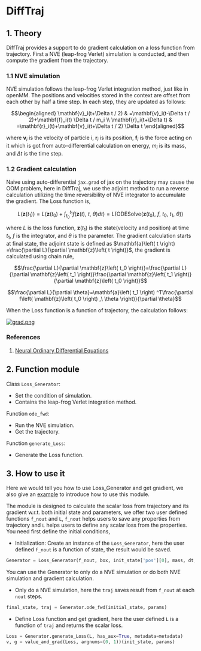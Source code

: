 # DiffTraj
## 1. Theory
DiffTraj provides a support to do gradient calculation on a loss function from trajectory. First a NVE (leap-frog Verlet) simulation is conducted, and then compute the gradient from the trajectory.
### 1.1 NVE simulation
NVE simulation follows the leap-frog Verlet integration method, just like in openMM. The positions and velocities stored in the context are offset from each other by half a time step. In each step, they are updated as follows:

```math
\begin{aligned}
\mathbf{v}_i(t+\Delta t / 2) & =\mathbf{v}_i(t-\Delta t / 2)+\mathbf{f}_i(t) \Delta t / m_i \\
\mathbf{r}_i(t+\Delta t) & =\mathbf{r}_i(t)+\mathbf{v}_i(t+\Delta t / 2) \Delta t
\end{aligned}
```
where $\mathbf{v}_i$ is the velocity of particle i, $\mathbf{r}_i$ is its position, $\mathbf{f}_i$ is the force acting on it which is got from auto-differential calculation on energy, $m_i$ is its mass, and $\Delta t$ is the time step.
### 1.2 Gradient calculation
Naive using auto-differential `jax.grad` of jax on the trajectory may cause the OOM problem, here in DiffTraj, we use the adjoint method to run a reverse calculation utilizing the time reversibility of NVE integrator to accumulate the gradient. The Loss function is,

```math
L\left( \mathbf{z}\left( t_1 \right) \right) =L\left( \mathbf{z}\left( t_0 \right) +\int_{t_0}^{t_1}{f\left( \mathbf{z}\left( t \right) ,\ t,\ \theta \right) dt} \right) =L\left( \text{ODESolve}\left( \mathbf{z}\left( t_0 \right) ,\ f,\ t_0,\ t_1,\ \theta \right) \right) 
```

where $L$ is the loss function, $\mathbf{z}\left( t_1 \right)$ is the state(velocity and position) at time $t_1$, $f$ is the integrator, and $\theta$ is the parameter. The gradient calculation starts at final state, the adjoint state is defined as $\mathbf{a}\left( t \right) =\frac{\partial L}{\partial \mathbf{z}\left( t \right)}$, the gradient is calculated using chain rule, 

```math
\frac{\partial L}{\partial \mathbf{z}\left( t_0 \right)}=\frac{\partial L}{\partial \mathbf{z}\left( t_1 \right)}\frac{\partial \mathbf{z}\left( t_1 \right)}{\partial \mathbf{z}\left( t_0 \right)}
```

```math
\frac{\partial L}{\partial \theta}=\mathbf{a}\left( t_1 \right) ^T\frac{\partial f\left( \mathbf{z}\left( t_0 \right) ,\ \theta \right)}{\partial \theta}
```

When the Loss function is a function of trajectory, the calculation follows:

[![grad.png](https://i.postimg.cc/pdm6fWX1/grad.png)](https://postimg.cc/nst2Ztmv)

### References
1. [Neural Ordinary Differential Equations](https://doi.org/10.48550/arXiv.1806.07366)

## 2. Function module

Class `Loss_Generator`:
- Set the condition of simulation.
- Contains the leap-frog Verlet integration method.

Function `ode_fwd`:
- Run the NVE simulation.
- Get the trajectory.

Function `generate_Loss`:
- Generate the Loss function.

## 3. How to use it
Here we would tell you how to use Loss_Generator and get gradient, we also give an [example](../../examples/msd_opt/fit-msd.ipynb) to introduce how to use this module.

The module is designed to calculate the scalar loss from trajectory and its gradient w.r.t. both initial state and parameters, we offer two user defined functions `f_nout` and `L`, `f_nout` helps users to save any properties from trajectory and `L` helps users to define any scalar loss from the properties. You need first define the initial conditions,

- Initialization: Create an instance of the `Loss_Generator`, here the user defined `f_nout` is a function of state, the result would be saved.

```python
Generator = Loss_Generator(f_nout, box, init_state['pos'][0], mass, dt, nsteps, nout, cov_map, rc, efunc)
```
You can use the Generator to only do a NVE simulation or do both NVE simulation and gradient calculation.

- Only do a NVE simulation, here the `traj` saves result from `f_nout` at each `nout` steps.
```python
final_state, traj = Generator.ode_fwd(initial_state, params)
```
- Define Loss function and get gradient, here the user defined `L` is a function of `traj` and returns the scalar loss.
```python
Loss = Generator.generate_Loss(L, has_aux=True, metadata=metadata)
v, g = value_and_grad(Loss, argnums=(0, 1))(init_state, params)
```
